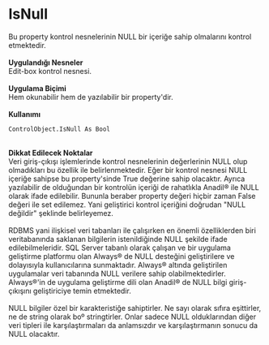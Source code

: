 # IsNull

Bu property kontrol nesnelerinin NULL bir içeriğe sahip olmalarını kontrol etmektedir.\
\
**Uygulandığı Nesneler**\
Edit-box kontrol nesnesi.\
\
**Uygulama Biçimi**\
Hem okunabilir hem de yazılabilir bir property'dir.\
\
**Kullanımı**

```
ControlObject.IsNull As Bool
```

\
**Dikkat Edilecek Noktalar**\
Veri giriş-çıkışı işlemlerinde kontrol nesnelerinin değerlerinin NULL olup olmadıkları bu özellik ile belirlenmektedir. Eğer bir kontrol nesnesi NULL içeriğe sahipse bu property'sinde True değerine sahip olacaktır. Ayrıca yazılabilir de olduğundan bir kontrolün içeriği de rahatlıkla Anadil® ile NULL olarak ifade edilebilir. Bununla beraber property değeri hiçbir zaman False değeri ile set edilemez. Yani geliştirici kontrol içeriğini doğrudan "NULL değildir" şeklinde belirleyemez.\
\
RDBMS yani ilişkisel veri tabanları ile çalışırken en önemli özelliklerden biri veritabanında saklanan bilgilerin istenildiğinde NULL şekilde ifade edilebilmeleridir. SQL Server tabanlı olarak çalışan ve bir uygulama geliştirme platformu olan Always® de NULL desteğini geliştirilere ve dolayısıyla kullanıcılarına sunmaktadır. Always® altında geliştirilen uygulamalar veri tabanında NULL verilere sahip olabilmektedirler. Always®'in de uygulama geliştirme dili olan Anadil® de NULL bilgi giriş-çıkışını geliştiriciye temin etmektedir.\
\
NULL bilgiler özel bir karakteristiğe sahiptirler. Ne sayı olarak sıfıra eşittirler, ne de string olarak boº stringtirler. Onlar sadece NULL olduklarından diğer veri tipleri ile karşılaştırmaları da anlamsızdır ve karşılaştırmanın sonucu da NULL olacaktır.
